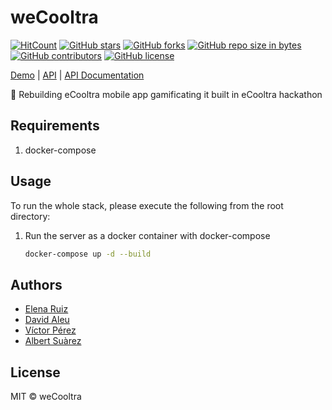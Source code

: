 # weCooltra

[![HitCount](http://hits.dwyl.io/AlbertSuarez/weCooltra.svg)](http://hits.dwyl.io/AlbertSuarez/weCooltra)
[![GitHub stars](https://img.shields.io/github/stars/AlbertSuarez/weCooltra.svg)](https://GitHub.com/AlbertSuarez/weCooltra/stargazers/)
[![GitHub forks](https://img.shields.io/github/forks/AlbertSuarez/weCooltra.svg)](https://GitHub.com/AlbertSuarez/weCooltra/network/)
[![GitHub repo size in bytes](https://img.shields.io/github/repo-size/AlbertSuarez/weCooltra.svg)](https://github.com/AlbertSuarez/weCooltra)
[![GitHub contributors](https://img.shields.io/github/contributors/AlbertSuarez/weCooltra.svg)](https://GitHub.com/AlbertSuarez/weCooltra/graphs/contributors/)
[![GitHub license](https://img.shields.io/github/license/AlbertSuarez/weCooltra.svg)](https://github.com/AlbertSuarez/weCooltra/blob/master/LICENSE)

[Demo](http://wecooltra.ga/) | [API](http://api.wecooltra.ga/) | [API Documentation](http://api.wecooltra.ga/ui)

🛵 Rebuilding eCooltra mobile app gamificating it built in eCooltra hackathon

## Requirements

1. docker-compose

## Usage

To run the whole stack, please execute the following from the root directory:

1. Run the server as a docker container with docker-compose

    ```bash
    docker-compose up -d --build
    ```

## Authors

- [Elena Ruiz](https://github.com/elena20ruiz)
- [David Aleu](https://github.com/daleu)
- [Víctor Pérez](https://github.com/victorpm5)
- [Albert Suàrez](https://github.com/AlbertSuarez)

## License

MIT © weCooltra
